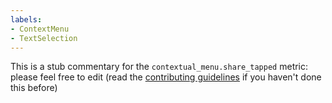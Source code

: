 ```yaml
---
labels:
- ContextMenu
- TextSelection
---
```

This is a stub commentary for the `contextual_menu.share_tapped` metric: please feel free to edit (read the
[contributing guidelines](https://github.com/mozilla/glean-annotations/blob/main/CONTRIBUTING.md)
if you haven't done this before)
